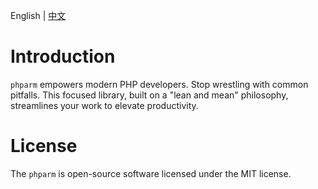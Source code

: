 
English | [中文](./readme.zh.md)

# Introduction

`phparm` empowers modern PHP developers. Stop wrestling with common pitfalls. This focused library, built on a "lean and
mean" philosophy, streamlines your work to elevate productivity.

# License

The `phparm` is open-source software licensed under the MIT license.